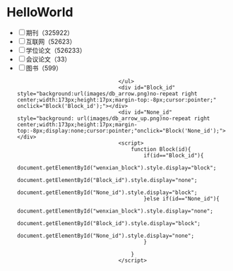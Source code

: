 # HelloWorld
<ul id="literature">
										<li><input type="checkbox" />期刊（325922）</li>
										<li><input type="checkbox" />互联网（52623）</li>
										<li><input type="checkbox" />学位论文（526233）</li>
										<li><input type="checkbox" />会议论文（33）</li>
										<li><input type="checkbox" />图书（599）</li>
										<ul id="wenxian_block" style="display:none;margin-top:-11px;">
											<li><input type="checkbox" />期刊（325922）</li>
											<li><input type="checkbox" />互联网（52623）</li>
											<li><input type="checkbox" />学位论文（526233）</li>
											<li><input type="checkbox" />会议论文（33）</li>
											<li><input type="checkbox" />图书（599）</li>
										</ul>
							
									</ul>
									<div id="Block_id" style="background:url(images/db_arrow.png)no-repeat right center;width:173px;height:17px;margin-top:-8px;cursor:pointer;" onclick="Block('Block_id');"></div>
									<div id="None_id" style="background: url(images/db_arrow_up.png)no-repeat right center;width:173px;height:17px;margin-top:-8px;display:none;cursor:pointer;"onclick="Block('None_id');"></div>
									<script>
										function Block(id){
											if(id=="Block_id"){
												document.getElementById("wenxian_block").style.display="block";
												document.getElementById("Block_id").style.display="none";
												document.getElementById("None_id").style.display="block";
											}else if(id=="None_id"){
												document.getElementById("wenxian_block").style.display="none";
												document.getElementById("Block_id").style.display="block";
												document.getElementById("None_id").style.display="none";
											}
											
										}
									</script>
